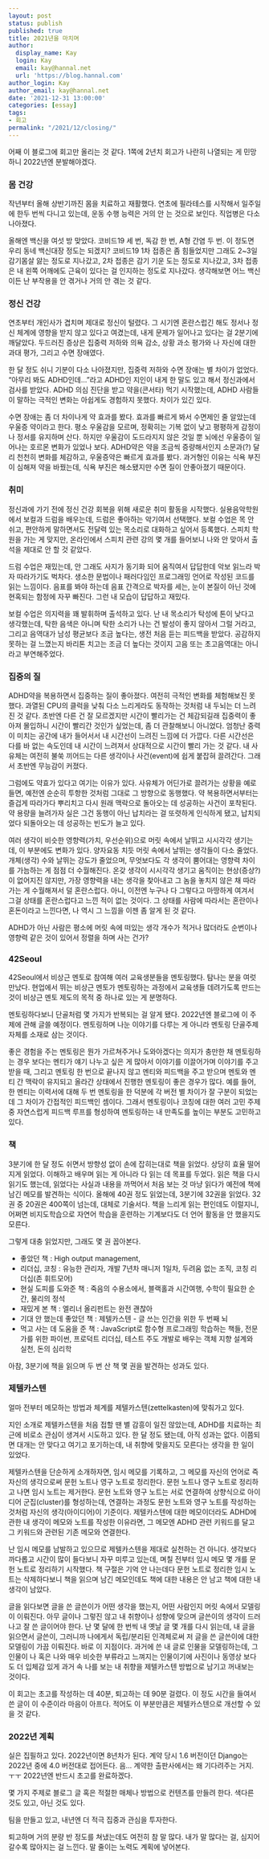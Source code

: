 ```yaml
---
layout: post
status: publish
published: true
title: 2021년을 마치며
author:
  display_name: Kay
  login: Kay
  email: kay@hannal.net
  url: 'https://blog.hannal.com'
author_login: Kay
author_email: kay@hannal.net
date: '2021-12-31 13:00:00'
categories: [essay]
tags:
- 회고
permalink: "/2021/12/closing/"
---
```


어째 이 블로그에 회고만 올리는 것 같다. 1쪽에 2년치 회고가 나란히 나열되는 게 민망하니 2022년엔 분발해야겠다.

### 몸 건강

작년부터 올해 상반기까진 몸을 치료하고 재활했다. 연초에 필라테스를 시작해서 일주일에 한두 번씩 다니고 있는데, 운동 수행 능력은 거의 안 는 것으로 보인다. 직업병은 다소 나아졌다.

올해엔 백신을 여섯 방 맞았다. 코비드19 세 번, 독감 한 번, A형 간염 두 번. 이 정도면 우리 동네 백신대장 정도는 되겠지? 코비드19 1차 접종은 좀 힘들었지만 그래도 2~3일 감기몸살 앓는 정도로 지나갔고, 2차 접종은 감기 기운 도는 정도로 지나갔고, 3차 접종은 내 왼쪽 어깨에도 근육이 있다는 걸 인지하는 정도로 지나갔다. 생각해보면 어느 백신이든 난 부작용을 안 겪거나 거의 안 겪는 것 같다.

### 정신 건강

연초부터 개인사가 겹치며  제대로 정신이 털렸다. 그 시기엔 혼란스럽긴 해도 정서나 정신 체계에 영향을 받지 않고 있다고 여겼는데, 내게 문제가 일어나고 있다는 걸 2분기에 깨달았다. 두드러진 증상은 집중력 저하와 의욕 감소, 상황 과소 평가와 나 자신에 대한 과대 평가, 그리고 수면 장애였다.

한 달 정도 쉬니 기분이 다소 나아졌지만, 집중력 저하와 수면 장애는 별 차이가 없었다. “아무리 봐도 ADHD인데...”라고 ADHD인 지인이 내게 한 말도 있고 해서 정신과에서 검사를 받았다. ADHD 의심 진단을 받고 약을(콘서타) 먹기 시작했는데, ADHD 사람들이 말하는 극적인 변화는 아쉽게도 경험하지 못했다. 차이가 있긴 있다.

수면 장애는 좀 더 차이나게 약 효과를 봤다. 효과를 빠르게 봐서 수면제인 줄 알았는데 우울증 약이라고 한다. 평소 우울감을 모르며, 정확히는 기복 없이 낮고 평평하게 감정이나 정서를 유지하며 산다. 하지만 우울감이 도드라지지 않은 것일 뿐 뇌에선 우울증이 일어나는 호르몬 변화가 있었나 보다. ADHD약은 약을 조금씩 증량해서인지 소문과(?) 달리 천천히 변화를 체감하고, 우울증약은 빠르게 효과를 봤다. 과거형인 이유는 식욕 부진이 심해져 약을 바꿨는데, 식욕 부진은 해소됐지만 수면 질이 안좋아졌기 때문이다.

### 취미

정신과에 가기 전에 정신 건강 회복을 위해 새로운 취미 활동을 시작했다. 실용음악학원에서 보컬과 드럼을 배우는데, 드럼은 좋아하는 악기여서 선택했다. 보컬 수업은 목 안 쉬고, 편안하게 말하면서도 전달력 있는 목소리로 대화하고 싶어서 등록했다. 스피치 학원을 가는 게 맞지만, 온라인에서 스피치 관련 강의 몇 개를 들어보니 나와 안 맞아서 출석을 제대로 안 할 것 같았다.

드럼 수업은 재밌는데, 안 그래도 사지가 동기화 되어 움직여서 답답한데 악보 읽느라 박자 따라가기도 벅차다. 생소한 문법이나 패러다임인 프로그래밍 언어로 작성된 코드를 읽는 느낌이다. 음표를 봐야 하는데 음표 간격으로 박자를 세는, 눈이 본질이 아닌 것에 현혹되는 함정에 자꾸 빠진다. 그런 내 모습이 답답하고 재밌다.

보컬 수업은 의지력을 꽤 발휘하며 출석하고 있다. 난 내 목소리가 탁성에 톤이 낮다고 생각했는데, 탁한 음색은 아니며 탁한 소리가 나는 건 발성이 좋지 않아서 그럴 거라고, 그리고 음역대가 남성 평균보다 조금 높다는, 생전 처음 듣는 피드백을 받았다. 공감하지 못하는 걸 느꼈는지 바리톤 치고는 조금 더 높다는 것이지 고음 또는 초고음역대는 아니라고 부연해주었다.

### 집중의 질

ADHD약을 복용하면서 집중하는 질이 좋아졌다. 여전히 극적인 변화를 체험해보진 못했다. 과열된 CPU의 클럭을 낮춰 다소 느리게라도 동작하는 것처럼 내 두뇌는 더 느려진 것 같다. 초반엔 다른 건 잘 모르겠지만 시간이 빨리가는 건 체감되길래 집중력이 좋아져 몰입하니 시간이 빨리간 것인가 싶었는데, 좀 더 관찰해보니 아니었다. 엄청난 중력이 미치는 공간에 내가 들어서서 내 시간선이 느려진 느낌에 더 가깝다. 다른 시간선은 다를 바 없는 속도인데 내 시간이 느려져서 상대적으로 시간이 빨리 가는 것 같다. 내 사유체는 여전히 불쑥 끼어드는 다른 생각이나 사건(event)에 쉽게 붙잡혀 끌려간다. 그래서 초반엔 무능감이 커졌다.

그럼에도 약효가 있다고 여기는 이유가 있다. 사유체가 어딘가로 끌려가는 상황을 예로 들면, 예전엔 순순히 투항한 것처럼 그대로 그 방향으로 동행했다. 약 복용하면서부터는 즐겁게 따라가다 뿌리치고 다시 원래 맥락으로 돌아오는 데 성공하는 사건이 포착된다. 약 용량을 늘려가자 실은 그건 동행이 아닌 납치라는 걸 또렷하게 인식하게 됐고, 납치되었다 되돌아오는 데 성공하는 빈도가 늘고 있다.

여러 생각이 비슷한 영향력(가치, 우선순위)으로 머릿 속에서 날뛰고 시시각각 생기는데, 이 부분에도 변화가 있다. 양자요동 치듯 머릿 속에서 날뛰는 생각들이 다소 줄었다. 개체(생각) 수와 날뛰는 강도가 줄었으며, 무엇보다도 각 생각이 뿜어대는 영향력 차이를 가늠하는 게 점점 더 수월해진다. 온갖 생각이 시시각각 생기고 움직이는 현상(증상?)이 없어지진 않지만, 가장 영향력을 내는 생각을 찾아내고 그 놈을 놓치지 않은 채 따라가는 게 수월해져서 덜 혼란스럽다. 아니, 이전엔 누구나 다 그렇다고 마땅하게 여겨서 그걸 상태를 혼란스럽다고 느낀 적이 없는 것이다. 그 상태를 사람에 따라서는 혼란이나 혼돈이라고 느낀다면, 나 역시 그 느낌을 이젠 좀 알게 된 것 같다.

ADHD가 아닌 사람은 평소에 머릿 속에 떠있는 생각 개수가 적거나 많더라도 순번이나 영향력 같은 것이 있어서 정렬을 하며 사는 건가?

### 42Seoul 

42Seoul에서 비상근 멘토로 참여해 여러 교육생분들을 멘토링했다. 탐나는 분을 여럿 만났다. 현업에서 뛰는 비상근 멘토가 멘토링하는 과정에서 교육생들 데려가도록 만드는 것이 비상근 멘토 제도의 목적 중 하나로 있는 게 분명하다.

멘토링하다보니 단골처럼 몇 가지가 반복되는 걸 알게 됐다. 2022년엔 블로그에 이 주제에 관해 글쓸 예정이다. 멘토링하며 나눈 이야기를 다루는 게 아니라 멘토링 단골주제 자체를 소재로 삼는 것이다.

좋은 경험을 주는 멘토링은 뭔가 가르쳐주거나 도와야겠다는 의지가 충만한 채 멘토링하는 경우 보다는 멘티가 얘기 나누고 싶은 게 많아서 이야기를 이끌어가며 이야기를 주고 받을 때, 그리고 멘토링 한 번으로 끝나지 않고 멘티와 피드백을 주고 받으며 멘토와 멘티 간 맥락이 유지되고 올라간 상태에서 진행한 멘토링이 좋은 경우가 많다.  예를 들어, 한 멘티는 이력서에 대해 두 번 멘토링을 한 덕분에 각 버전 별 차이가 잘 구분이 되었는데 그 차이가 간접적인 피드백인 셈이다. 그래서 멘토링이나 코칭에 대한 여러 고민 주제 중 자연스럽게 피드백 루프를 형성하여 멘토링하는 내 만족도를 높이는 부분도 고민하고 있다.

### 책

3분기에 한 달 정도 쉬면서 방향성 없이 손에 잡히는대로 책을 읽었다. 상당히 효율 떨어지게 읽었다. 이해하고 배우며 읽는 게 아니라 다 읽는 데 목표를 두었다. 읽은 책을 다시 읽기도 했는데, 읽었다는 사실과 내용을 까먹어서 처음 보는 것 마냥 읽다가 예전에 책에 남긴 메모를 발견하는 식이다. 올해에 40권 정도 읽었는데, 3분기에 32권을 읽었다. 32권 중 20권은 400쪽이 넘는데, 대체로 기술서다. 책을 느리게 읽는 편인데도 이럴지니, 어쩌면 비지도학습으로 자연어 학습을 훈련하는 기계보다도 더 언어 활동을 안 했을지도 모른다.

그렇게 대충 읽었지만, 그래도 몇 권 꼽아본다. 

- 좋았던 책 : High output management, 
- 리더십, 코칭 : 유능한 관리자, 개발 7년차 매니저 1일차, 두려움 없는 조직, 코칭 리더십(존 휘트모어)
- 현실 도피를 도와준 책 : 죽음의 수용소에서, 블랙홀과 시간여행, 수학이 필요한 순간, 물리의 정석
- 재밌게 본 책 : 엘리너 올리펀트는 완전 괜찮아
- 기대 안 했는데 좋았던 책 : 제텔카스텐 - 글 쓰는 인간을 위한 두 번째 뇌
- 먹고 사는 데 도움을 준 책 : JavaScript로 함수형 프로그래밍 학습하는 책들, 전문가를 위한 파이썬, 프로덕트 리더십, 테스트 주도 개발로 배우는 객체 지향 설계와 실천, 돈의 심리학

아참, 3분기에 책을 읽으며 두 번 산 책 몇 권을 발견하는 성과도 있다.

### 제텔카스텐

얼마 전부터 메모하는 방법과 체계를 제텔카스텐(zettelkasten)에 맞춰가고 있다.

지인 소개로 제텔카스텐을 처음 접할 땐 별 감흥이 일진 않았는데,  ADHD를 치료하는 최근에 비로소 관심이 생겨서 시도하고 있다. 한 달 정도 됐는데, 아직 성과는 없다. 이쯤되면 대개는 안 맞다고 여기고 포기하는데, 내 취향에 맞을지도 모른다는 생각을 한 일이 있었다.

제텔카스텐을 단순하게 소개하자면, 임시 메모를 기록하고, 그 메모를 자신의 언어로 즉 자신의 생각으로써 문헌 노트나 영구 노트로 정리한다. 문헌 노트나 영구 노트로 정리하고 나면 임시 노트는 제거한다. 문헌 노트와 영구 노트는 서로 연결하여 상향식으로 아이디어 군집(cluster)를 형성하는데, 연결하는 과정도 문헌 노트와 영구 노트를 작성하는 것처럼 자신의 생각(아이디어)이 기준이다. 제텔카스텐에 대한 메모이더라도 ADHD에 관한 내 생각이 메모와 노트를 작성한 이유라면, 그 메모엔 ADHD 관련 키워드를 달고 그 키워드와 관련된 기존 메모와 연결한다.

난 임시 메모를 남발하고 있으므로 제텔카스텐을 제대로 실천하는 건 아니다. 생각보다 까다롭고 시간이 많이 들다보니 자꾸 미루고 있는데, 며칠 전부터 임시 메모 몇 개를 문헌 노트로 정리하기 시작했다. 책 구절은 기억 안 나는데다 문헌 노트로 정리한 임시 노트는 삭제하다보니 책을 읽으며 남긴 메모인데도 책에 대한 내용은 안 남고 책에 대한 내 생각이 남았다. 

글을 읽다보면 글을 쓴 글쓴이가 어떤 생각을 했는지, 어떤 사람인지 머릿 속에서 모델링이 이뤄진다. 아무 글이나 그렇진 않고 내 취향이나 성향에 맞으며 글쓴이의 생각이 드러나고 잘 쓴 글이어야 한다. 난 몇 달에 한 번씩 내 옛날 글 몇 개를 다시 읽는데, 내 글을 읽으면서 글쓴이, 그러니까 나에게서 독립/분리된 인격체로써 저 글을 쓴 글쓴이에 대한 모델링이 가끔 이뤄진다. 바로 이 지점이다. 과거에 쓴 내 글로 인물을 모델링하는데, 그 인물이 나 혹은 나와 매우 비슷한 부류라고 느껴지는 인물이기에 사진이나 동영상 보다도 더 입체감 있게 과거 속 나를 보는 내 취향을 제텔카스텐 방법으로 남기고 꺼내보는 것이다.

이 회고는 초고를 작성하는 데 40분, 퇴고하는 데 90분 걸렸다. 이 정도 시간을 들여서 쓴 글이 이 수준이라 마음이 아프다. 적어도 이 부분만큼은 제텔카스텐으로 개선할 수 있을 것 같다.

### 2022년 계획

실은 집필하고 있다. 2022년이면 8년차가 된다. 계약 당시 1.6 버전이던 Django는 2022년 중에 4.0 버전대로 접어든다. 음... 계약한 출판사에서는 왜 기다려주는 거지. ㅜㅜ 2022년엔 반드시 초고를 완료하겠다.

몇 가지 주제로 블로그 글 혹은 적절한 매체나 방법으로 컨텐츠를 만들려 한다. 색다른 것도 있고, 아닌 것도 있다.

팀을 만들고 있고, 내년엔 더 적극 집중과 관심을 투자한다.

퇴고하며 거의 분량 반 정도를 쳐냈는데도 여전히 참 말 많다. 내가 말 많다는 걸, 심지어 갈수록 많아지는 걸 느낀다. 말 줄이는 노력도 계획에 넣어본다.

